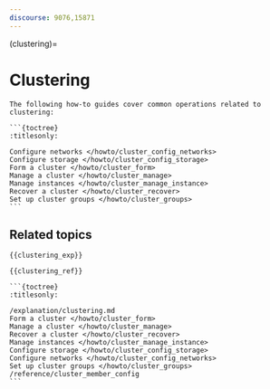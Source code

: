 ```yaml
---
discourse: 9076,15871
---
```


(clustering)=
# Clustering

````{only} diataxis
The following how-to guides cover common operations related to clustering:

```{toctree}
:titlesonly:

Configure networks </howto/cluster_config_networks>
Configure storage </howto/cluster_config_storage>
Form a cluster </howto/cluster_form>
Manage a cluster </howto/cluster_manage>
Manage instances </howto/cluster_manage_instance>
Recover a cluster </howto/cluster_recover>
Set up cluster groups </howto/cluster_groups>
```
````

## Related topics

```{only} diataxis
{{clustering_exp}}

{{clustering_ref}}
```

````{only} topical
```{toctree}
:titlesonly:

/explanation/clustering.md
Form a cluster </howto/cluster_form>
Manage a cluster </howto/cluster_manage>
Recover a cluster </howto/cluster_recover>
Manage instances </howto/cluster_manage_instance>
Configure storage </howto/cluster_config_storage>
Configure networks </howto/cluster_config_networks>
Set up cluster groups </howto/cluster_groups>
/reference/cluster_member_config
```
````
